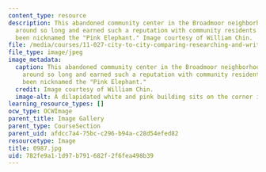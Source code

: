 ```yaml
---
content_type: resource
description: This abandoned community center in the Broadmoor neighborhood has been
  around so long and earned such a reputation with community residents that it has
  been nicknamed the "Pink Elephant." Image courtesy of William Chin.
file: /media/courses/11-027-city-to-city-comparing-researching-and-writing-about-cities-new-orleans-spring-2011/782fe9a11d97b791682f2f6fea498b39_0987.jpg
file_type: image/jpeg
image_metadata:
  caption: This abandoned community center in the Broadmoor neighborhood has been
    around so long and earned such a reputation with community residents that it has
    been nicknamed the "Pink Elephant."
  credit: Image courtesy of William Chin.
  image-alt: A dilapidated white and pink building sits on the corner in a neighborhood.
learning_resource_types: []
ocw_type: OCWImage
parent_title: Image Gallery
parent_type: CourseSection
parent_uid: afdcc7a4-75bc-c296-b94a-c28d54efed82
resourcetype: Image
title: 0987.jpg
uid: 782fe9a1-1d97-b791-682f-2f6fea498b39
---
```

